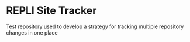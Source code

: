 # REPLI Site Tracker 
Test repository used to develop a strategy for tracking multiple repository changes in one place
